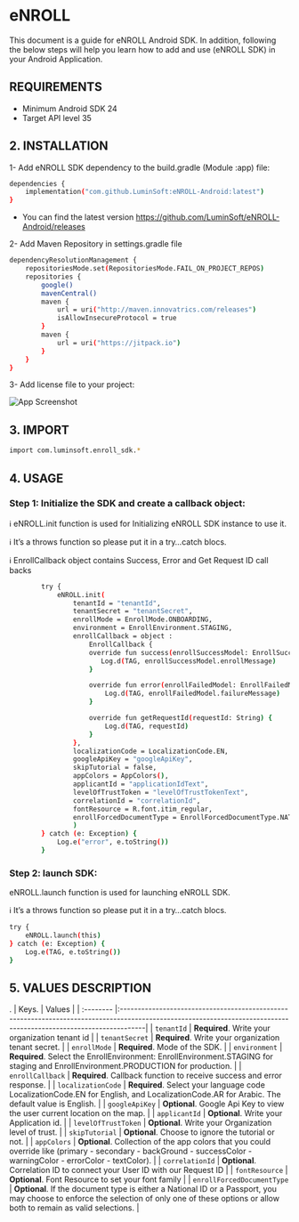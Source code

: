 # eNROLL

This document is a guide for eNROLL Android SDK. In addition, following the below steps will help
you learn how to add and use (eNROLL SDK) in your Android Application.

## REQUIREMENTS

- Minimum Android SDK 24
- Target API level 35

## 2. INSTALLATION

1- Add eNROLL SDK dependency to the build.gradle (Module :app) file:

```bash
dependencies {
    implementation("com.github.LuminSoft:eNROLL-Android:latest")
}
```

- You can find the latest version  https://github.com/LuminSoft/eNROLL-Android/releases

2- Add Maven Repository in settings.gradle file

```bash
dependencyResolutionManagement {
    repositoriesMode.set(RepositoriesMode.FAIL_ON_PROJECT_REPOS)
    repositories {
        google()
        mavenCentral()
        maven {
            url = uri("http://maven.innovatrics.com/releases")
            isAllowInsecureProtocol = true
        }
        maven {
            url = uri("https://jitpack.io")
        }
    }
}
```

3- Add license file to your project:

![App Screenshot](https://lumin-soft.gitbook.io/~gitbook/image?url=https%3A%2F%2F3826285197-files.gitbook.io%2F%7E%2Ffiles%2Fv0%2Fb%2Fgitbook-x-prod.appspot.com%2Fo%2Fspaces%252FGM6tCcdsukNbOigN9U2m%252Fuploads%252FidXQqrhFFiMjXmehyKng%252FScreen%2520Shot%25202024-03-24%2520at%252010.41.22%2520AM.png%3Falt%3Dmedia%26token%3Dde6d2485-8d25-46fc-967b-2d875011f6cd&width=768&dpr=4&quality=100&sign=a4cdc785&sv=1)

## 3. IMPORT

```bash
import com.luminsoft.enroll_sdk.*
```

## 4. USAGE

### Step 1: Initialize the SDK and create a callback object:

ℹ️ eNROLL.init function is used for Initializing eNROLL SDK instance to use it.

ℹ️ It’s a throws function so please put it in a try…catch blocs.

ℹ️ EnrollCallback object contains Success, Error and Get Request ID call backs

```bash
        try {
            eNROLL.init(
                tenantId = "tenantId",
                tenantSecret = "tenantSecret",
                enrollMode = EnrollMode.ONBOARDING,
                environment = EnrollEnvironment.STAGING,
                enrollCallback = object :
                    EnrollCallback {
                    override fun success(enrollSuccessModel: EnrollSuccessModel) {
                       Log.d(TAG, enrollSuccessModel.enrollMessage)
                    }

                    override fun error(enrollFailedModel: EnrollFailedModel) {
                        Log.d(TAG, enrollFailedModel.failureMessage)
                    }

                    override fun getRequestId(requestId: String) {
                        Log.d(TAG, requestId)
                    }
                },
                localizationCode = LocalizationCode.EN,
                googleApiKey = "googleApiKey",
                skipTutorial = false,
                appColors = AppColors(),
                applicantId = "applicationIdText",
                levelOfTrustToken = "levelOfTrustTokenText",
                correlationId = "correlationId",
                fontResource = R.font.itim_regular,
                enrollForcedDocumentType = EnrollForcedDocumentType.NATIONAL_ID_OR_PASSPORT
                )
        } catch (e: Exception) {
            Log.e("error", e.toString())
        }
```

### Step 2: launch SDK:

eNROLL.launch function is used for launching eNROLL SDK.

ℹ️ It’s a throws function so please put it in a try…catch blocs.

```bash
try {
    eNROLL.launch(this)
} catch (e: Exception) {
    Log.e(TAG, e.toString())
}
```

## 5. VALUES DESCRIPTION

.
| Keys. | Values |
| :-------- |:-------------------------------------------------------------------------------------------------------------------------------------------------------------------|
| `tenantId` | **Required**. Write your organization tenant id |
| `tenantSecret` | **Required**. Write your organization tenant secret. |
| `enrollMode`       | **Required**. Mode of the SDK. |
| `environment`      | **Required**. Select the EnrollEnvironment: EnrollEnvironment.STAGING for staging and EnrollEnvironment.PRODUCTION for production. |
| `enrollCallback`   | **Required**. Callback function to receive success and error response. |
| `localizationCode` | **Required**. Select your language code LocalizationCode.EN for English, and LocalizationCode.AR for Arabic. The default value is English. |
| `googleApiKey` | **Optional**. Google Api Key to view the user current location on the map. |
| `applicantId` | **Optional**. Write your Application id. |
| `levelOfTrustToken` | **Optional**. Write your Organization level of trust. |
| `skipTutorial` | **Optional**. Choose to ignore the tutorial or not. |
| `appColors` | **Optional**. Collection of the app colors that you could override like (primary - secondary - backGround - successColor - warningColor - errorColor - textColor). |
| `correlationId` | **Optional**. Correlation ID to connect your User ID with our Request ID |
| `fontResource` | **Optional**. Font Resource to set your font family |
| `enrollForcedDocumentType` | **Optional**. If the document type is either a National ID or a Passport, you may choose to enforce the selection of only one of these options or allow both to remain as valid selections. |





